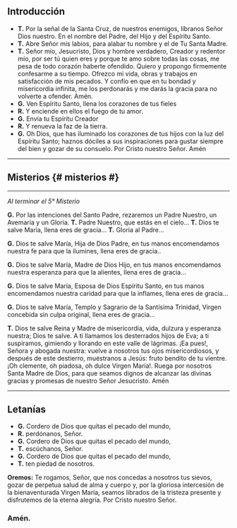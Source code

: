 ## Introducción

- **T.** Por la señal de la Santa Cruz, de nuestros enemigos, líbranos Señor Dios nuestro. En el nombre del Padre, del Hijo y del Espíritu Santo.
- **T.** Abre Señor mis labios, para alabar tu nombre y el de Tu Santa Madre.
- **T.** Señor mío, Jesucristo, Dios y hombre verdadero, Creador y redentor mío, por ser tú quien eres y porque te amo sobre todas las cosas, me pesa de todo corazón haberte ofendido. Quiero y propongo firmemente confesarme a su tiempo. Ofrezco mi vida, obras y trabajos en satisfacción de mis pecados. Y confío en que en tu bondad y misericordia infinita, me los perdonarás y me darás la gracia para no volverte a ofender. Amén.
- **G.** Ven Espíritu Santo, llena los corazones de tus fieles
- **R.** Y enciende en ellos el fuego de tu amor.
- **G.** Envía tu Espíritu Creador
- **R.** Y renueva la faz de la tierra.
- **G.** Oh Dios, que has iluminado los corazones de tus hijos con la luz del Espíritu Santo; haznos dóciles a sus inspiraciones para gustar siempre del bien y gozar de su consuelo. Por Cristo nuestro Señor. Amén

<!--
> Las oraciones del decenario: cada Misterio, incluye un Padre Nuestro, diez Avemarías, un Gloria, una jaculatoria a María y la Oración de Fátima.
 

**G.**- María, Madre de Gracia y Madre de Misericordia,
**R.**- En la vida y en la muerte ampáranos Gran Señora.

**T.**- Oh Jesús mío, perdona nuestros pecados y líbranos del fuego del infierno, lleva al cielo a todas las almas y socorre especialmente a las más necesitadas de tu misericordia. Amén
-->
---
## Misterios {# misterios #}

<!-- MISTERIOS -->

---

_Al terminar el 5° Misterio_

**G.** Por las intenciones del Santo Padre, rezaremos un Padre Nuestro, un Avemaría y un Gloria.
**T.** Padre Nuestro, que estás en el cielo...
**T.** Dios te salve María, llena eres de gracia...
**T.** Gloria al Padre...

**G.** Dios te salve María, Hija de Dios Padre, en tus manos encomendamos nuestra fe para que la ilumines, llena eres de gracia..

**G.** Dios te salve María, Madre de Dios Hijo, en tus manos encomendamos nuestra esperanza para que la alientes, llena eres de gracia...

**G.** Dios te salve María, Esposa de Dios Espíritu Santo, en tus manos encomendamos nuestra caridad para que la inflames, llena eres de gracia...

**G.** Dios te salve María, Templo y Sagrario de la Santísima Trinidad, Virgen concebida sin culpa original, llena eres de gracia...

**T.** Dios te salve Reina y Madre de misericordia, vida, dulzura y esperanza nuestra; Dios te salve. A ti llamamos los desterrados hijos de Eva; a ti suspiramos, gimiendo y llorando en este valle de lágrimas. ¡Ea pues!, Señora y abogada nuestra: vuelve a nosotros tus ojos misericordiosos, y después de este destierro, muéstranos a Jesús: fruto bendito de tu vientre. ¡Oh clemente, oh piadosa, oh dulce Virgen María!. Ruega por nosotros Santa Madre de Dios, para que seamos dignos de alcanzar las divinas gracias y promesas de nuestro Señor Jesucristo. Amén

---

## Letanías

<!-- LETANIAS -->

- **G.** Cordero de Dios que quitas el pecado del mundo,
- **R.** perdónanos, Señor.
- **G.** Cordero de Dios que quitas el pecado del mundo,
- **T.** escúchanos, Señor.
- **G.** Cordero de Dios que quitas el pecado del mundo,
- **T.** ten piedad de nosotros.

**Oremos:** Te rogamos, Señor, que nos concedas a nosotros tus sievos, gozar de perpetua salud de alma y cuerpo y, por la gloriosa intercesión de la bienaventurada Virgen María, seamos librados de la tristeza presente y disfrutemos de la eterna alegría. Por Cristo nuestro Señor.

### Amén. 